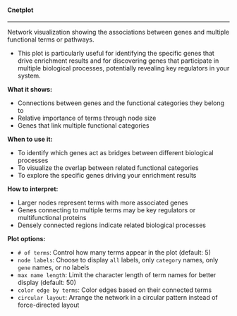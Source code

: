 #### Cnetplot
-------------

Network visualization showing the associations between genes and multiple functional terms or pathways.
- This plot is particularly useful for identifying the specific genes that drive enrichment results and for discovering genes that participate in multiple biological processes, potentially revealing key regulators in your system.

**What it shows:**
- Connections between genes and the functional categories they belong to
- Relative importance of terms through node size
- Genes that link multiple functional categories

**When to use it:**
- To identify which genes act as bridges between different biological processes
- To visualize the overlap between related functional categories
- To explore the specific genes driving your enrichment results

**How to interpret:**
- Larger nodes represent terms with more associated genes
- Genes connecting to multiple terms may be key regulators or multifunctional proteins
- Densely connected regions indicate related biological processes

**Plot options:**
- `# of terms`: Control how many terms appear in the plot (default: 5)
- `node labels`: Choose to display `all` labels, only `category` names, only `gene` names, or no labels
- `max name length`: Limit the character length of term names for better display (default: 50)
- `color edge by terms`: Color edges based on their connected terms
- `circular layout`: Arrange the network in a circular pattern instead of force-directed layout
